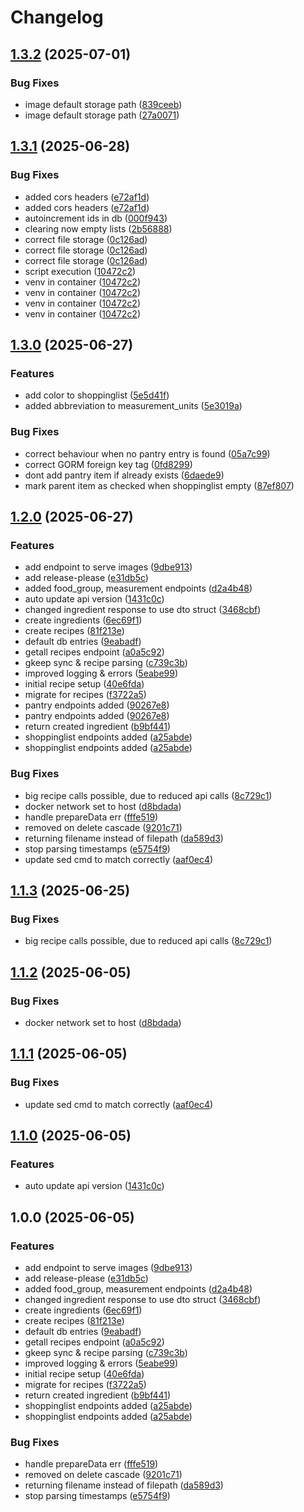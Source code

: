 # Changelog

## [1.3.2](https://github.com/chickiexd/zenful_shopping/compare/v1.3.1...v1.3.2) (2025-07-01)


### Bug Fixes

* image default storage path ([839ceeb](https://github.com/chickiexd/zenful_shopping/commit/839ceeb4ff81b63115e2a77e00f2358d03030df9))
* image default storage path ([27a0071](https://github.com/chickiexd/zenful_shopping/commit/27a0071d10dc9644ceeddddfd937bc7551396366))

## [1.3.1](https://github.com/chickiexd/zenful_shopping/compare/v1.3.0...v1.3.1) (2025-06-28)


### Bug Fixes

* added cors headers ([e72af1d](https://github.com/chickiexd/zenful_shopping/commit/e72af1d374ea270ff9d2b647b299ae2eb91bd599))
* added cors headers ([e72af1d](https://github.com/chickiexd/zenful_shopping/commit/e72af1d374ea270ff9d2b647b299ae2eb91bd599))
* autoincrement ids in db ([000f943](https://github.com/chickiexd/zenful_shopping/commit/000f943e9912bf4f763d9478637ce0477c7c980a))
* clearing now empty lists ([2b56888](https://github.com/chickiexd/zenful_shopping/commit/2b568887867aba5d86cd10e80b2cc480d22c27b9))
* correct file storage ([0c126ad](https://github.com/chickiexd/zenful_shopping/commit/0c126adeef81e3e2544493ca809b70dc9a2dd869))
* correct file storage ([0c126ad](https://github.com/chickiexd/zenful_shopping/commit/0c126adeef81e3e2544493ca809b70dc9a2dd869))
* correct file storage ([0c126ad](https://github.com/chickiexd/zenful_shopping/commit/0c126adeef81e3e2544493ca809b70dc9a2dd869))
* script execution ([10472c2](https://github.com/chickiexd/zenful_shopping/commit/10472c273d0594f9ea0d9034f812fb9d65b4486b))
* venv in container ([10472c2](https://github.com/chickiexd/zenful_shopping/commit/10472c273d0594f9ea0d9034f812fb9d65b4486b))
* venv in container ([10472c2](https://github.com/chickiexd/zenful_shopping/commit/10472c273d0594f9ea0d9034f812fb9d65b4486b))
* venv in container ([10472c2](https://github.com/chickiexd/zenful_shopping/commit/10472c273d0594f9ea0d9034f812fb9d65b4486b))
* venv in container ([10472c2](https://github.com/chickiexd/zenful_shopping/commit/10472c273d0594f9ea0d9034f812fb9d65b4486b))

## [1.3.0](https://github.com/chickiexd/zenful_shopping/compare/v1.2.0...v1.3.0) (2025-06-27)


### Features

* add color to shoppinglist ([5e5d41f](https://github.com/chickiexd/zenful_shopping/commit/5e5d41fc05906f72cccd0cdaf5ed851c39885d0c))
* added abbreviation to measurement_units ([5e3019a](https://github.com/chickiexd/zenful_shopping/commit/5e3019a914d77389dae947701438604fe9dc2a24))


### Bug Fixes

* correct behaviour when no pantry entry is found ([05a7c99](https://github.com/chickiexd/zenful_shopping/commit/05a7c990472c832845ab78bbbfc9dfba54c6a97d))
* correct GORM foreign key tag ([0fd8299](https://github.com/chickiexd/zenful_shopping/commit/0fd82999fec7f7efbc4431d3c1158b3362a4c598))
* dont add pantry item if already exists ([6daede9](https://github.com/chickiexd/zenful_shopping/commit/6daede90da9f973debdf230c563b0b9cf8698c00))
* mark parent item as checked when shoppinglist empty ([87ef807](https://github.com/chickiexd/zenful_shopping/commit/87ef807709faa9d52b46e4b2ffdb2cbd76c08adc))

## [1.2.0](https://github.com/chickiexd/zenful_shopping/compare/v1.1.3...v1.2.0) (2025-06-27)


### Features

* add endpoint to serve images ([9dbe913](https://github.com/chickiexd/zenful_shopping/commit/9dbe9133214bd0a45fc1d9b73c6f51e2c683aa95))
* add release-please ([e31db5c](https://github.com/chickiexd/zenful_shopping/commit/e31db5c95cf6d2a801c1a7dba545a262468045d8))
* added food_group, measurement endpoints ([d2a4b48](https://github.com/chickiexd/zenful_shopping/commit/d2a4b484871010a28971c3982feafee8b12debb3))
* auto update api version ([1431c0c](https://github.com/chickiexd/zenful_shopping/commit/1431c0c274d3029e28c892356f84802b071e27cb))
* changed ingredient response to use dto struct ([3468cbf](https://github.com/chickiexd/zenful_shopping/commit/3468cbf0033e890e123d89620453edccc0ac152b))
* create ingredients ([6ec69f1](https://github.com/chickiexd/zenful_shopping/commit/6ec69f12d844b02f9a00d456b2a072f160c05b52))
* create recipes ([81f213e](https://github.com/chickiexd/zenful_shopping/commit/81f213ed8fb5b738280b2e3534f90e35a1e7408c))
* default db entries ([9eabadf](https://github.com/chickiexd/zenful_shopping/commit/9eabadff474d859021c4d5ee2ada6aa41b97ff62))
* getall recipes endpoint ([a0a5c92](https://github.com/chickiexd/zenful_shopping/commit/a0a5c92b26fb496f892286ef02a604d9f85e0af5))
* gkeep sync & recipe parsing ([c739c3b](https://github.com/chickiexd/zenful_shopping/commit/c739c3b48a2e870f81b5fb462f1f7d774a614323))
* improved logging & errors ([5eabe99](https://github.com/chickiexd/zenful_shopping/commit/5eabe9913b0d38cb16fc567fb8402a0633d1d891))
* initial recipe setup ([40e6fda](https://github.com/chickiexd/zenful_shopping/commit/40e6fda41e7c2ebf372bf607003e38afa43d31bd))
* migrate for recipes ([f3722a5](https://github.com/chickiexd/zenful_shopping/commit/f3722a5706b41ae87b3e9e7c185972b2f104e81b))
* pantry endpoints added ([90267e8](https://github.com/chickiexd/zenful_shopping/commit/90267e801f8033e8eb2afd101055e43d527df903))
* pantry endpoints added ([90267e8](https://github.com/chickiexd/zenful_shopping/commit/90267e801f8033e8eb2afd101055e43d527df903))
* return created ingredient ([b9bf441](https://github.com/chickiexd/zenful_shopping/commit/b9bf44122ae62c1c2f9fee818ebf5238eaa6b781))
* shoppinglist endpoints added ([a25abde](https://github.com/chickiexd/zenful_shopping/commit/a25abde707c747ee0b82ee3414a1a8b880aab7a4))
* shoppinglist endpoints added ([a25abde](https://github.com/chickiexd/zenful_shopping/commit/a25abde707c747ee0b82ee3414a1a8b880aab7a4))


### Bug Fixes

* big recipe calls possible, due to reduced api calls ([8c729c1](https://github.com/chickiexd/zenful_shopping/commit/8c729c1e9f07c4c6204fa4d43d54a667f23e37f8))
* docker network set to host ([d8bdada](https://github.com/chickiexd/zenful_shopping/commit/d8bdada7270ef9fdbfeb27adaac71a7e501ffcfa))
* handle prepareData err ([fffe519](https://github.com/chickiexd/zenful_shopping/commit/fffe5194fd367014d74ff5e4d50534ec878f427b))
* removed on delete cascade ([9201c71](https://github.com/chickiexd/zenful_shopping/commit/9201c718ce483eb5d0244277677072bc24f4bca0))
* returning filename instead of filepath ([da589d3](https://github.com/chickiexd/zenful_shopping/commit/da589d3242f075bccae15efbe430a874bc68448c))
* stop parsing timestamps ([e5754f9](https://github.com/chickiexd/zenful_shopping/commit/e5754f96fd185ee6541e72e80e76e0fff702d675))
* update sed cmd to match correctly ([aaf0ec4](https://github.com/chickiexd/zenful_shopping/commit/aaf0ec4548126c9f8811a2ec2bbdb20a2a1a6de4))

## [1.1.3](https://github.com/chickiexd/zenful_shopping/compare/v1.1.2...v1.1.3) (2025-06-25)


### Bug Fixes

* big recipe calls possible, due to reduced api calls ([8c729c1](https://github.com/chickiexd/zenful_shopping/commit/8c729c1e9f07c4c6204fa4d43d54a667f23e37f8))

## [1.1.2](https://github.com/chickiexd/zenful_shopping/compare/v1.1.1...v1.1.2) (2025-06-05)


### Bug Fixes

* docker network set to host ([d8bdada](https://github.com/chickiexd/zenful_shopping/commit/d8bdada7270ef9fdbfeb27adaac71a7e501ffcfa))

## [1.1.1](https://github.com/chickiexd/zenful_shopping/compare/v1.1.0...v1.1.1) (2025-06-05)


### Bug Fixes

* update sed cmd to match correctly ([aaf0ec4](https://github.com/chickiexd/zenful_shopping/commit/aaf0ec4548126c9f8811a2ec2bbdb20a2a1a6de4))

## [1.1.0](https://github.com/chickiexd/zenful_shopping/compare/v1.0.0...v1.1.0) (2025-06-05)


### Features

* auto update api version ([1431c0c](https://github.com/chickiexd/zenful_shopping/commit/1431c0c274d3029e28c892356f84802b071e27cb))

## 1.0.0 (2025-06-05)


### Features

* add endpoint to serve images ([9dbe913](https://github.com/chickiexd/zenful_shopping/commit/9dbe9133214bd0a45fc1d9b73c6f51e2c683aa95))
* add release-please ([e31db5c](https://github.com/chickiexd/zenful_shopping/commit/e31db5c95cf6d2a801c1a7dba545a262468045d8))
* added food_group, measurement endpoints ([d2a4b48](https://github.com/chickiexd/zenful_shopping/commit/d2a4b484871010a28971c3982feafee8b12debb3))
* changed ingredient response to use dto struct ([3468cbf](https://github.com/chickiexd/zenful_shopping/commit/3468cbf0033e890e123d89620453edccc0ac152b))
* create ingredients ([6ec69f1](https://github.com/chickiexd/zenful_shopping/commit/6ec69f12d844b02f9a00d456b2a072f160c05b52))
* create recipes ([81f213e](https://github.com/chickiexd/zenful_shopping/commit/81f213ed8fb5b738280b2e3534f90e35a1e7408c))
* default db entries ([9eabadf](https://github.com/chickiexd/zenful_shopping/commit/9eabadff474d859021c4d5ee2ada6aa41b97ff62))
* getall recipes endpoint ([a0a5c92](https://github.com/chickiexd/zenful_shopping/commit/a0a5c92b26fb496f892286ef02a604d9f85e0af5))
* gkeep sync & recipe parsing ([c739c3b](https://github.com/chickiexd/zenful_shopping/commit/c739c3b48a2e870f81b5fb462f1f7d774a614323))
* improved logging & errors ([5eabe99](https://github.com/chickiexd/zenful_shopping/commit/5eabe9913b0d38cb16fc567fb8402a0633d1d891))
* initial recipe setup ([40e6fda](https://github.com/chickiexd/zenful_shopping/commit/40e6fda41e7c2ebf372bf607003e38afa43d31bd))
* migrate for recipes ([f3722a5](https://github.com/chickiexd/zenful_shopping/commit/f3722a5706b41ae87b3e9e7c185972b2f104e81b))
* return created ingredient ([b9bf441](https://github.com/chickiexd/zenful_shopping/commit/b9bf44122ae62c1c2f9fee818ebf5238eaa6b781))
* shoppinglist endpoints added ([a25abde](https://github.com/chickiexd/zenful_shopping/commit/a25abde707c747ee0b82ee3414a1a8b880aab7a4))
* shoppinglist endpoints added ([a25abde](https://github.com/chickiexd/zenful_shopping/commit/a25abde707c747ee0b82ee3414a1a8b880aab7a4))


### Bug Fixes

* handle prepareData err ([fffe519](https://github.com/chickiexd/zenful_shopping/commit/fffe5194fd367014d74ff5e4d50534ec878f427b))
* removed on delete cascade ([9201c71](https://github.com/chickiexd/zenful_shopping/commit/9201c718ce483eb5d0244277677072bc24f4bca0))
* returning filename instead of filepath ([da589d3](https://github.com/chickiexd/zenful_shopping/commit/da589d3242f075bccae15efbe430a874bc68448c))
* stop parsing timestamps ([e5754f9](https://github.com/chickiexd/zenful_shopping/commit/e5754f96fd185ee6541e72e80e76e0fff702d675))
